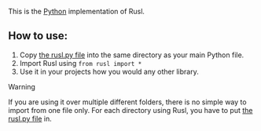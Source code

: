 This is the [Python](https://python.org) implementation of Rusl.

## How to use:
1. Copy [the rusl.py file](./rusl.py) into the same directory as your main Python file.
2. Import Rusl using `from rusl import *`
3. Use it in your projects how you would any other library.

> [!WARNING]
> If you are using it over multiple different folders, there is no simple way to import from one file only. For each directory using Rusl, you have to put [the rusl.py file](/rusl.py) in.
